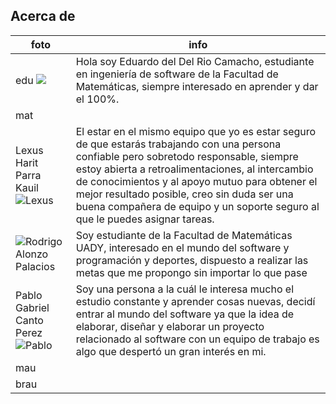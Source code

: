 ## Acerca de

|foto| info|
|--|--|
|edu ![](https://media.licdn.com/dms/image/D5603AQGdrIs8NHbjlw/profile-displayphoto-shrink_200_200/0/1692981409053?e=1700697600&v=beta&t=lXwnC95uTFdzSZPeN0CCTAr9n2ucKGzHuhj9fUYXBOc)|Hola soy Eduardo del Del Rio Camacho, estudiante en ingeniería de software de la Facultad de Matemáticas, siempre interesado en aprender y dar el 100%.|
|mat | |
|Lexus Harit Parra Kauil ![Lexus](https://media.licdn.com/dms/image/D4E03AQFts-PJAz8nlA/profile-displayphoto-shrink_800_800/0/1692910200218?e=1700697600&v=beta&t=_8eQiJB0277YRi0AhFqyI2vpb71emzAV8Dk4Duy4sPw)|El estar en el mismo equipo que yo es estar seguro de que estarás trabajando con una persona confiable pero sobretodo responsable, siempre estoy abierta a retroalimentaciones, al intercambio de conocimientos y al apoyo mutuo para obtener el mejor resultado posible, creo sin duda ser una buena compañera de equipo y un soporte seguro al que le puedes asignar tareas.|
|![Rodrigo Alonzo Palacios](https://media.licdn.com/dms/image/D4E03AQEpBt7jPKJRKg/profile-displayphoto-shrink_400_400/0/1695305909061?e=1700697600&v=beta&t=zgNzx-G03mi-Gx0os7F2MrZ8NOrG5ffjnfZacS-9jNM) |Soy estudiante de la Facultad de Matemáticas UADY, interesado en el mundo del software y programación y deportes, dispuesto a realizar las metas que me propongo sin importar lo que pase |
|Pablo Gabriel Canto Perez ![Pablo](https://media.licdn.com/dms/image/D4E03AQGPPfdzbSPBUA/profile-displayphoto-shrink_400_400/0/1692943733776?e=1700697600&v=beta&t=uIAW6SwyvqjrVT-Pyy-6BtmgwryyOHpPY0Y698MGmqU)|Soy una persona a la cuál le interesa mucho el estudio constante y aprender cosas nuevas, decidí entrar al mundo del software ya que la idea de elaborar, diseñar y elaborar un proyecto relacionado al software con un equipo de trabajo es algo que despertó un gran interés en mi.|
|mau | |
|brau | |


